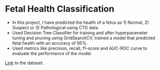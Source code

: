 
# Fetal Health Classification

* In this project, I have predicted the health of a fetus as 1) Normal, 2) Suspect or 3) Pathological using CTG data.
* Used Decision Tree Classifier for training and after hyperparameter tuning and pruning using GridSearchCV, trained a model that predicted fetal health with an accuracy of 95%.
* Used metrics like precision, recall, f1-score and AUC-ROC curve to evaluate the performance of the model.

[Link](https://drive.google.com/drive/folders/1tPiYX0JRBjcsCGWkOEqfqULg3YwT4SJn?usp=sharing) to the dataset.

